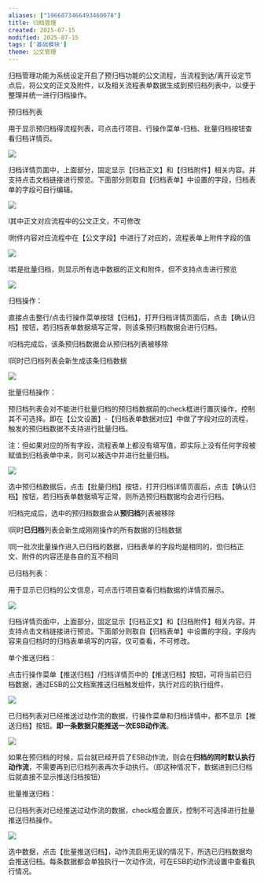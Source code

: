 ```yaml
---
aliases: ["1966873466493460078"]
title: 归档管理
created: 2025-07-15
modified: 2025-07-15
tags: ['基础模块']
theme: 公文管理
---
```


归档管理功能为系统设定开启了预归档功能的公文流程，当流程到达/离开设定节点后，将公文的正文及附件，以及相关流程表单数据生成到预归档列表中，以便于整理并统一进行归档操作。

预归档列表

用于显示预归档得流程列表，可点击行项目、行操作菜单-归档、批量归档按钮查看归档详情页。

![](https://myhelpdoc.oss-cn-heyuan.aliyuncs.com/mdimages/5ac0a59efe2950dfce9232c3238d8ba6.jpg)

归档详情页面中，上面部分，固定显示【归档正文】和【归档附件】相关内容。并支持点击文档链接进行预览。下面部分则取自【归档表单】中设置的字段，归档表单的字段可自行编辑。

![](https://myhelpdoc.oss-cn-heyuan.aliyuncs.com/mdimages/90c93fe569b34384fd6ccb231221ac1f.jpg)

l其中正文对应流程中的公文正文，不可修改

l附件内容对应流程中在【公文字段】中进行了对应的，流程表单上附件字段的值

![](https://myhelpdoc.oss-cn-heyuan.aliyuncs.com/mdimages/d97aec478518d793ad5e7c6242ac2ebb.jpg)

l若是批量归档，则显示所有选中数据的正文和附件，但不支持点击进行预览

![](https://myhelpdoc.oss-cn-heyuan.aliyuncs.com/mdimages/1ef1b0dfa4dc60890d2f476f8f06550f.jpg)

归档操作：

直接点击整行/点击行操作菜单按钮【归档】，打开归档详情页面后，点击【确认归档】按钮，若归档表单数据填写正常，则该条预归档数据会进行归档。

l归档完成后，该条预归档数据会从预归档列表被移除

l同时已归档列表会新生成该条归档数据

![](https://myhelpdoc.oss-cn-heyuan.aliyuncs.com/mdimages/b7c148f985fe46c0377aa2833f0a5b5b.jpg)

批量归档操作：

预归档列表会对不能进行批量归档的预归档数据前的check框进行置灰操作，控制其不可选择。即在【公文设置】-【归档表单数据对应】中做了字段对应的流程，触发的预归档数据不支持进行批量归档。

注：但如果对应的所有字段，流程表单上都没有填写值，即实际上没有任何字段被赋值到归档表单中来，则可以被选中并进行批量归档。

![](https://myhelpdoc.oss-cn-heyuan.aliyuncs.com/mdimages/35e318ae3f427a979b59f4cc8f9763ee.jpg)

选中预归档数据后，点击【批量归档】按钮，打开归档详情页面后，点击【确认归档】按钮，若归档表单数据填写正常，则所选预归档数据均会进行归档。

l归档完成后，选中的预归档数据会从**预归档**列表被移除

l同时**已归档**列表会新生成刚刚操作的所有数据的归档数据

l同一批次批量操作进入已归档的数据，归档表单的字段均是相同的，但归档正文、附件的内容还是各自的互不相同

已归档列表：

用于显示已归档的公文信息，可点击行项目查看归档数据的详情页展示。

![](https://myhelpdoc.oss-cn-heyuan.aliyuncs.com/mdimages/1ede1bdd0bb0c56ddbcc256a8fd348cc.jpg)

归档详情页面中，上面部分，固定显示【归档正文】和【归档附件】相关内容。并支持点击文档链接进行预览。下面部分则取自【归档表单】中设置的字段，字段内容来自归档时的归档表单填写的内容，仅可查看，不可修改。

单个推送归档：

点击行操作菜单【推送归档】/归档详情页中的【推送归档】按钮，可将当前已归档数据，通过ESB的公文档案推送归档触发组件，执行对应的执行组件。

![](https://myhelpdoc.oss-cn-heyuan.aliyuncs.com/mdimages/141f9bb78d8003bb595450ee4577e312.jpg)

已归档列表对已经推送过动作流的数据，行操作菜单和归档详情中，都不显示【推送归档】按钮。**即一条数据只能推送一次ESB动作流**。

![](https://myhelpdoc.oss-cn-heyuan.aliyuncs.com/mdimages/c2fb19954d159bc93f342ac27ab4a6b4.jpg)

如果在预归档的时候，后台就已经开启了ESB动作流，则会在**归档的同时默认执行动作流**，不需要再到已归档列表再次手动执行。（即这种情况下，数据进到已归档后就直接不显示推送归档按钮）

批量推送归档：

已归档列表对已经推送过动作流的数据，check框会置灰，控制不可选择进行批量推送归档操作。

![](https://myhelpdoc.oss-cn-heyuan.aliyuncs.com/mdimages/b0758e7b013f70380718585189e49d41.jpg)

选中数据，点击【批量推送归档】，动作流启用无误的情况下，所选已归档数据均会推送归档。每条数据都会单独执行一次动作流，可在ESB的动作流设置中查看执行情况。

